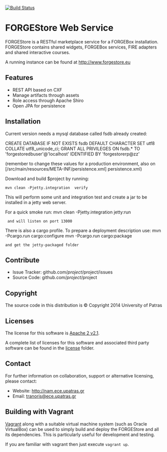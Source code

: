[![Build Status](https://travis-ci.org/ctranoris/forgestore.svg?branch=master)](https://travis-ci.org/ctranoris/forgestore)

FORGEStore Web Service
==========

FORGEStore is a RESTful marketplace service for a FORGEBox installation.
FORGEStore contains shared widgets, FORGEBox services, FIRE adapters and shared interactive courses.

A running instance can be found at http://www.forgestore.eu

Features
--------

- REST API based on CXF
- Manage artifacts through assets
- Role access through Apache Shiro
- Open JPA for persistence

Installation
------------

Current version needs a mysql database called fsdb already created:

CREATE DATABASE IF NOT EXISTS fsdb DEFAULT CHARACTER SET utf8 COLLATE utf8_unicode_ci;
GRANT ALL PRIVILEGES ON fsdb.* TO 'forgestoredbuser'@'localhost' IDENTIFIED BY 'forgestorerp@zz'

(remember to change these values for a production environment, also on [/src/main/resources/META-INF/persistence.xml] persistence.xml)

Download and build $project by running:

    mvn clean -Pjetty.integration  verify


This will perform some unit and integration test and create a jar to be installed in a jetty web server.

For a quick smoke run:
	 mvn clean -Pjetty.integration jetty:run
	 
	 and will listen on port 13000
	 
There is also a cargo profile. To prepare a deployment description use:
	mvn -Pcargo.run cargo:configure
	mvn -Pcargo.run cargo:package
	
	and get the jetty-packaged folder
	
	
Contribute
----------

- Issue Tracker: github.com/$project/$project/issues
- Source Code: github.com/$project/$project


Copyright
---------

The source code in this distribution is © Copyright 2014 University of Patras

Licenses
--------

The license for this software is [Apache 2 v2.1](./src/license/header.txt).

A complete list of licenses for this software and associated third party software 
can be found in the [license](./src/license) folder.

Contact
-------

For further information on collaboration, support or alternative licensing, please contact:

* Website: http://nam.ece.upatras.gr
* Email: tranoris@ece.upatras.gr

Building with Vagrant
-------

[Vagrant](http://vagrantup.com) along with a suitable virtual machine system (such as Oracle VirtualBox) can be used to simply build and deploy the FORGEStore
and all its dependencies.  This is particularly useful for development and testing.

If you are familiar with vagrant then just execute `vagrant up`.